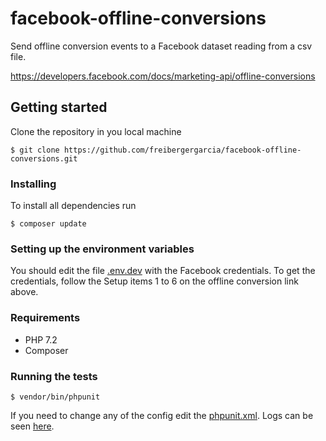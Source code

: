 # facebook-offline-conversions

Send offline conversion events to a Facebook dataset reading from a csv file.

https://developers.facebook.com/docs/marketing-api/offline-conversions

## Getting started

Clone the repository in you local machine
```
$ git clone https://github.com/freibergergarcia/facebook-offline-conversions.git
```

### Installing

To install all dependencies run

```
$ composer update
```

### Setting up the environment variables

You should edit the file [.env.dev](.env.dev) with the Facebook credentials. To get the credentials,
follow the Setup items 1 to 6 on the offline conversion link above. 

### Requirements

* PHP 7.2
* Composer

### Running the tests
```
$ vendor/bin/phpunit
```
If you need to change any of the config edit the [phpunit.xml](phpunit.xml).
Logs can be seen [here](tmp/testdox.txt).